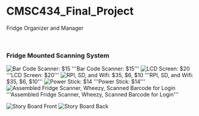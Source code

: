 # CMSC434_Final_Project
Fridge Organizer and Manager


![]()
![]()

### Fridge Mounted Scanning System
![Bar Code Scanner: $15](http://i.imgur.com/nIQCDfR.jpg)
'''Bar Code Scanner: $15'''
![LCD Screen: $20](http://i.imgur.com/7l0x11q.jpg)
'''LCD Screen: $20'''
![RPI, SD, and Wifi: $35, $6, $10](http://i.imgur.com/ScXTOGF.jpg)
'''RPI, SD, and Wifi: $35, $6, $10'''
![Power Stick: $14](http://i.imgur.com/IeEl910.jpg)
'''Power Stick: $14'''
![Assembled Fridge Scanner, Wheezy, Scanned Barcode for Login](http://i.imgur.com/NJmx3fp.jpg)
'''Assembled Fridge Scanner, Wheezy, Scanned Barcode for Login'''


![Story Board Front](http://i.imgur.com/rzmRmHh.jpg)
![Story Board Back](http://i.imgur.com/rzmRmHh.jpg)
